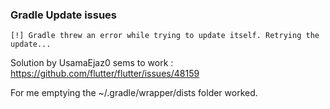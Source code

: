 ### Gradle Update issues
```
[!] Gradle threw an error while trying to update itself. Retrying the update...
```

Solution by UsamaEjaz0 sems to work : https://github.com/flutter/flutter/issues/48159

For me emptying the ~/.gradle/wrapper/dists folder worked.
